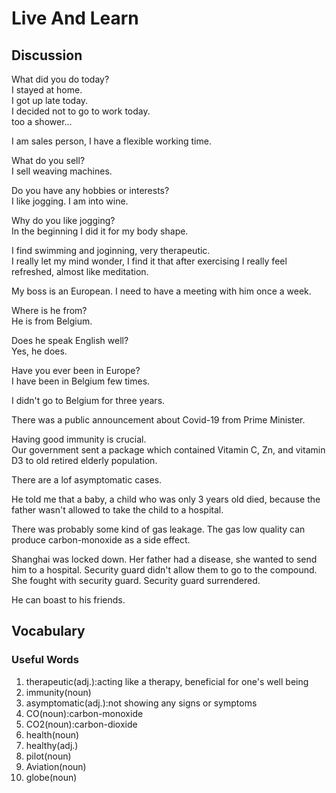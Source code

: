 # Live And Learn
## Discussion
What did you do today?  
I stayed at home.  
I got up late today.  
I decided not to go to work today.  
too a shower...  

I am sales person, I have a flexible working time.  

What do you sell?  
I sell weaving machines.  

Do you have any hobbies or interests?  
I like jogging. I am into wine.   

Why do you like jogging?  
In the beginning I did it for my body shape.  

I find swimming and joginning, very therapeutic.  
I really let my mind wonder, I find it that after exercising I really feel refreshed, almost like meditation.   

My boss is an European. I need to have a meeting with him once a week.   

Where is he from?  
He is from Belgium.  

Does he speak English well?  
Yes, he does.  

Have you ever been in Europe?  
I have been in Belgium few times.  

I didn't go to Belgium for three years.  

There was a public announcement about Covid-19 from Prime Minister.  

Having good immunity is crucial.  
Our government sent a package which contained Vitamin C, Zn, and vitamin D3 to old retired elderly population.  

There are a lof asymptomatic cases.  

He told me that a baby, a child who was only 3 years old died, because the father wasn't allowed to take the child to a hospital.  

There was probably some kind of gas leakage. The gas low quality can produce carbon-monoxide as a side effect.  

Shanghai was locked down. Her father had a disease, she wanted to send him to a hospital. Security guard didn't allow them to go to the compound.  
She fought with security guard. Security guard surrendered.  

He can boast to his friends.  

## Vocabulary
### Useful Words
1. therapeutic(adj.):acting like a therapy, beneficial for one's well being
1. immunity(noun)
1. asymptomatic(adj.):not showing any signs or symptoms
1. CO(noun):carbon-monoxide
1. CO2(noun):carbon-dioxide
1. health(noun)
1. healthy(adj.)
1. pilot(noun)
1. Aviation(noun)
1. globe(noun)
